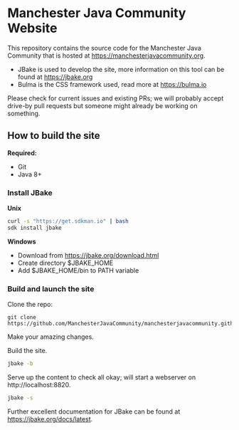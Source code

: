# Manchester Java Community Website

This repository contains the source code for the Manchester Java Community that is hosted at https://manchesterjavacommunity.org.

 - JBake is used to develop the site, more information on this tool can be found at https://jbake.org
 - Bulma is the CSS framework used, read more at https://bulma.io

Please check for current issues and existing PRs; we will probably accept drive-by pull requests but someone might already be working on something.

## How to build the site

**Required:**
 - Git
 - Java 8+

### Install JBake

**Unix**

```bash
curl -s "https://get.sdkman.io" | bash
sdk install jbake
```

**Windows**
 - Download from https://jbake.org/download.html
 - Create directory $JBAKE_HOME
 - Add $JBAKE_HOME/bin to PATH variable

### Build and launch the site

Clone the repo:
```
git clone https://github.com/ManchesterJavaCommunity/manchesterjavacommunity.github.io.git
```

Make your amazing changes.

Build the site.

```bash
jbake -b
```

Serve up the content to check all okay; will start a webserver on http://localhost:8820.

```bash
jbake -s
```

Further excellent documentation for JBake can be found at https://jbake.org/docs/latest.
